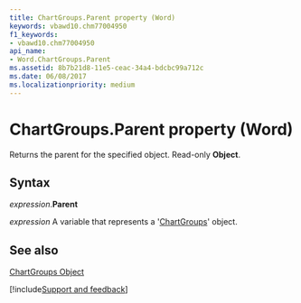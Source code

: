 ```yaml
---
title: ChartGroups.Parent property (Word)
keywords: vbawd10.chm77004950
f1_keywords:
- vbawd10.chm77004950
api_name:
- Word.ChartGroups.Parent
ms.assetid: 8b7b21d8-11e5-ceac-34a4-bdcbc99a712c
ms.date: 06/08/2017
ms.localizationpriority: medium
---
```



# ChartGroups.Parent property (Word)

Returns the parent for the specified object. Read-only **Object**.


## Syntax

_expression_.**Parent**

_expression_ A variable that represents a '[ChartGroups](Word.ChartGroups.md)' object.


## See also


[ChartGroups Object](Word.ChartGroups.md)

[!include[Support and feedback](~/includes/feedback-boilerplate.md)]